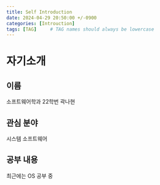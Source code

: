 ```yaml
---
title: Self Introduction
date: 2024-04-29 20:50:00 +/-0900
categories: [Introuction]
tags: [TAG]     # TAG names should always be lowercase
---
```


# 자기소개

## 이름
소프트웨어학과 22학번 곽나현

## 관심 분야
시스템 소프트웨어

## 공부 내용
최근에는 OS 공부 중
